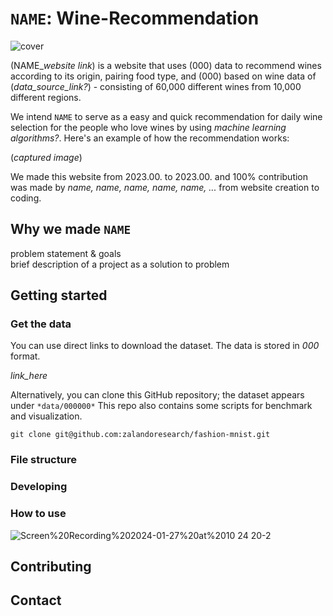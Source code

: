 `NAME`: Wine-Recommendation
=============
![cover](https://github.com/yudinii/practice_/assets/157538170/c69f1ed0-2ef0-4387-8962-b4ee6dfa7459)

(NAME_*website link*) is a website that uses (000) data to recommend wines according to its origin, pairing food type, and (000) based on wine data of (*data_source_link?*) - consisting of 60,000 different wines from 10,000 different regions.  
  
We intend `NAME` to serve as a easy and quick recommendation for daily wine selection for the people who love wines by using *machine learning algorithms?*. Here's an example of how the recommendation works:  

(*captured image*)
  
We made this website from 2023.00. to 2023.00. and 100% contribution was made by *name, name, name, name, name, ...* from website creation to coding.  

Why we made `NAME`
-------------

problem statement & goals  
brief description of a project as a solution to problem

Getting started
-------------

### Get the data
You can use direct links to download the dataset. The data is stored in *000* format.  

*link_here*
  
Alternatively, you can clone this GitHub repository; the dataset appears under `*data/000000*` This repo also contains some scripts for benchmark and visualization.  

```
git clone git@github.com:zalandoresearch/fashion-mnist.git
```


### File structure 


### Developing 


### How to use

![Screen%20Recording%202024-01-27%20at%2010 24 20-2](https://github.com/yudinii/practice_/assets/157538170/886f3a15-cee4-4948-891b-366945f062e6)



## Contributing

  
## Contact

  
